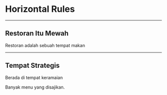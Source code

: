 # Horizontal Rules

---

## Restoran Itu Mewah

Restoran adalah sebuah tempat makan

---

## Tempat Strategis

Berada di tempat keramaian

Banyak menu yang disajikan.
